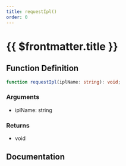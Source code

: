```yaml
---
title: requestIpl()
order: 0
---
```


# {{ $frontmatter.title }}

## Function Definition

```ts
function requestIpl(iplName: string): void;
```

### Arguments

* iplName: string

### Returns

* void

## Documentation

<!--@include: ./parts/requestIpl.md-->

